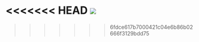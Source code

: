 <<<<<<< HEAD
<img src="https://capsule-render.vercel.app/api?type=wave&color=auto&height=300&section=header&text=capsule%20render&fontSize=90" />
=======

>>>>>>> 6fdce617b7000421c04e6b86b02666f3129bdd75
